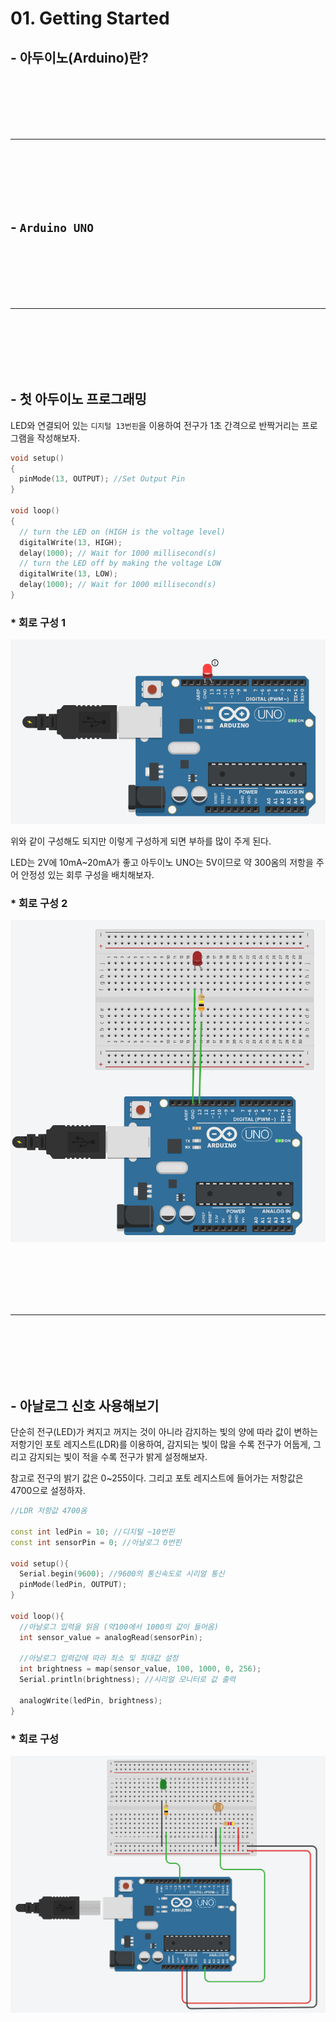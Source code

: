 # 01. Getting Started

## - 아두이노(Arduino)란?

<br><br><br><br><br>
<hr>
<br><br><br><br><br>

## - `Arduino UNO`


<br><br><br><br><br>
<hr>
<br><br><br><br><br>

## - 첫 아두이노 프로그래밍

LED와 연결되어 있는 `디지털 13번핀`을 이용하여 전구가 1초 간격으로 반짝거리는 프로그램을 작성해보자.

```c++
void setup()
{
  pinMode(13, OUTPUT); //Set Output Pin
}

void loop()
{
  // turn the LED on (HIGH is the voltage level)
  digitalWrite(13, HIGH);
  delay(1000); // Wait for 1000 millisecond(s)
  // turn the LED off by making the voltage LOW
  digitalWrite(13, LOW);
  delay(1000); // Wait for 1000 millisecond(s)
}
```

### * 회로 구성 1

![](../mdsrc/basic/img1.png)

위와 같이 구성해도 되지만 이렇게 구성하게 되면 부하를 많이 주게 된다.

LED는 2V에 10mA~20mA가 좋고 아두이노 UNO는 5V이므로 약 300옴의 저항을 주어 안정성 있는 회루 구성을 배치해보자.

### * 회로 구성 2

![](../mdsrc/basic/img2.png)


<br><br><br><br><br>
<hr>
<br><br><br><br><br>

## - 아날로그 신호 사용해보기

단순히 전구(LED)가 켜지고 꺼지는 것이 아니라 감지하는 빛의 양에 따라 값이 변하는 저항기인 포토 레지스트(LDR)를 이용하여, 감지되는 빛이 많을 수록 전구가 어둡게, 그리고 감지되는 빛이 적을 수록 전구가 밝게 설정해보자.

참고로 전구의 밝기 값은 0~255이다. 그리고 포토 레지스트에 들어가는 저항값은 4700으로 설정하자.

```c++
//LDR 저항값 4700옴

const int ledPin = 10; //디지털 ~10번핀
const int sensorPin = 0; //아날로그 0번핀

void setup(){
  Serial.begin(9600); //9600의 통신속도로 시리얼 통신
  pinMode(ledPin, OUTPUT);
}

void loop(){
  //아날로그 입력을 읽음 (약100에서 1000의 값이 들어옴)
  int sensor_value = analogRead(sensorPin); 
  
  //아날로그 입력값에 따라 최소 및 최대값 설정
  int brightness = map(sensor_value, 100, 1000, 0, 256);
  Serial.println(brightness); //시리얼 모니터로 값 출력
  
  analogWrite(ledPin, brightness);
}
```

### * 회로 구성

![](../mdsrc/basic/img3.png)
